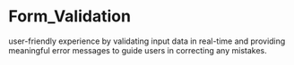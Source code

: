 # Form_Validation
user-friendly experience by validating input data in real-time and providing meaningful error messages to guide users in correcting any mistakes.
